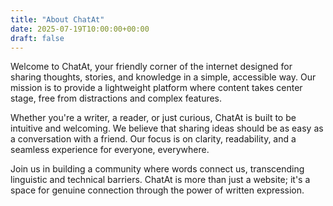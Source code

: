 ```yaml
---
title: "About ChatAt"
date: 2025-07-19T10:00:00+00:00
draft: false
---
```


Welcome to ChatAt, your friendly corner of the internet designed for sharing thoughts, stories, and knowledge in a simple, accessible way. Our mission is to provide a lightweight platform where content takes center stage, free from distractions and complex features.

Whether you're a writer, a reader, or just curious, ChatAt is built to be intuitive and welcoming. We believe that sharing ideas should be as easy as a conversation with a friend. Our focus is on clarity, readability, and a seamless experience for everyone, everywhere.

Join us in building a community where words connect us, transcending linguistic and technical barriers. ChatAt is more than just a website; it's a space for genuine connection through the power of written expression.

